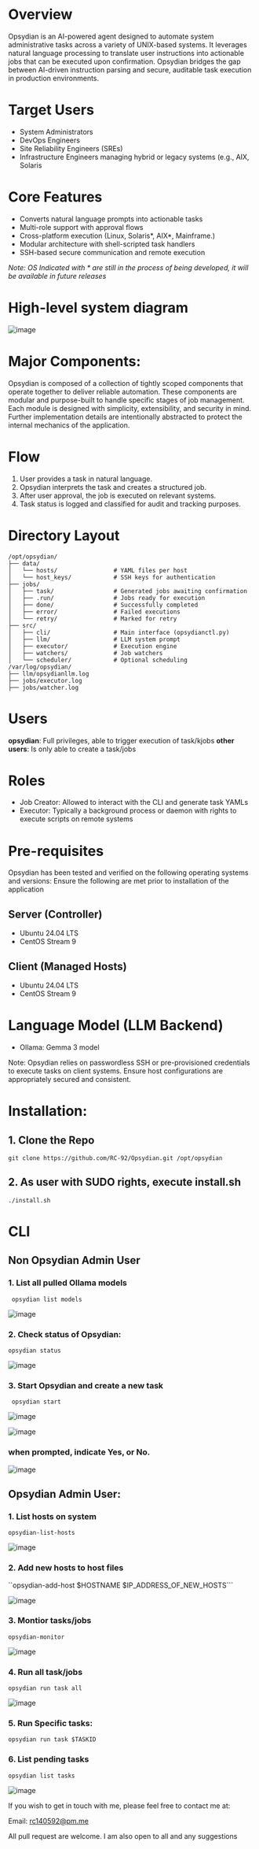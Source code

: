 # Overview
Opsydian is an AI-powered agent designed to automate system administrative tasks across a variety of UNIX-based systems. It leverages natural language processing to translate user instructions into actionable jobs that can be executed upon confirmation. Opsydian bridges the gap between AI-driven instruction parsing and secure, auditable task execution in production environments.

# Target Users
* System Administrators
* DevOps Engineers
* Site Reliability Engineers (SREs)
* Infrastructure Engineers managing hybrid or legacy systems (e.g., AIX, Solaris

# Core Features
* Converts natural language prompts into actionable tasks
* Multi-role support with approval flows
* Cross-platform execution (Linux, Solaris*, AIX*, Mainframe.)
* Modular architecture with shell-scripted task handlers
* SSH-based secure communication and remote execution


_Note: OS Indicated with * are still in the process of being developed, it will be available in future releases_

# High-level system diagram
![image](https://github.com/user-attachments/assets/b8e725b8-24b3-44b0-ae20-64e6e416e30a)



# Major Components:
Opsydian is composed of a collection of tightly scoped components that operate together to deliver reliable automation. These components are modular and purpose-built to handle specific stages of job management. Each module is designed with simplicity, extensibility, and security in mind. Further implementation details are intentionally abstracted to protect the internal mechanics of the application.

# Flow
1. User provides a task in natural language.
2. Opsydian interprets the task and creates a structured job.
3. After user approval, the job is executed on relevant systems.
4. Task status is logged and classified for audit and tracking purposes.

# Directory Layout

```
/opt/opsydian/
├── data/
│   └── hosts/                # YAML files per host
│   └── host_keys/            # SSH keys for authentication
├── jobs/
│   ├── task/                 # Generated jobs awaiting confirmation
│   ├── .run/                 # Jobs ready for execution
│   ├── done/                 # Successfully completed
│   ├── error/                # Failed executions
│   └── retry/                # Marked for retry
├── src/
│   ├── cli/                  # Main interface (opsydianctl.py)
│   ├── llm/                  # LLM system prompt
│   ├── executor/             # Execution engine
│   ├── watchers/             # Job watchers
│   └── scheduler/            # Optional scheduling
/var/log/opsydian/
├── llm/opsydianllm.log
├── jobs/executor.log
├── jobs/watcher.log
```

# Users
**opsydian**: Full privileges, able to trigger execution of task/kjobs
**other users**: Is only able to create a task/jobs

# Roles
* Job Creator: Allowed to interact with the CLI and generate task YAMLs
* Executor: Typically a background process or daemon with rights to execute scripts on remote systems

# Pre-requisites
Opsydian has been tested and verified on the following operating systems and versions:
Ensure the following are met prior to installation of the application

## Server (Controller)
- Ubuntu 24.04 LTS
- CentOS Stream 9

## Client (Managed Hosts)
- Ubuntu 24.04 LTS
- CentOS Stream 9

# Language Model (LLM Backend)
- Ollama: Gemma 3 model

Note: Opsydian relies on passwordless SSH or pre-provisioned credentials to execute tasks on client systems. Ensure host configurations are appropriately secured and consistent.


# Installation: 
## 1. Clone the Repo
``git clone https://github.com/RC-92/Opsydian.git /opt/opsydian``

## 2. As user with SUDO rights, execute install.sh
``./install.sh``

# CLI
## Non Opsydian Admin User
### 1. List all pulled Ollama models
`` opsydian list models``

![image](https://github.com/user-attachments/assets/0e9a472a-618c-4d78-8a90-8abbc710b07b)

### 2. Check status of Opsydian:
``opsydian status``

![image](https://github.com/user-attachments/assets/b3a9d5b2-5ff7-47d9-a750-4bb8ecbd6bf9)

### 3. Start Opsydian and create a new task

`` opsydian start``

![image](https://github.com/user-attachments/assets/63c179fe-6a29-4255-a385-fe455b25a9ba)


![image](https://github.com/user-attachments/assets/be665cc8-f8d3-4986-8f24-292c5996bfa0)


### when prompted, indicate Yes, or No. 
![image](https://github.com/user-attachments/assets/e1714e86-cda4-4a55-829d-56985537b2a5)


##  Opsydian Admin User: 

### 1. List hosts on system 

``opsydian-list-hosts``

![image](https://github.com/user-attachments/assets/63ed5251-5cd9-46f4-9db9-64dae3917591)

### 2. Add new hosts to host files

``opsydian-add-host $HOSTNAME $IP_ADDRESS_OF_NEW_HOSTS```

![image](https://github.com/user-attachments/assets/5fbdc113-242f-4720-a8bb-835e31bb0985)

### 3. Montior tasks/jobs

``opsydian-monitor``

![image](https://github.com/user-attachments/assets/e87ef37a-e961-4137-9340-b18ff51c8ba4)

### 4. Run all task/jobs

``opsydian run task all``

![image](https://github.com/user-attachments/assets/b653a8a8-88a5-4bb2-9083-0c41c767703c)

### 5. Run Specific tasks:

``opsydian run task $TASKID``


### 6. List pending tasks

``opsydian list tasks``

![image](https://github.com/user-attachments/assets/581a4ee8-8c38-45f7-bbc6-785646b46ca4)



If you wish to get in touch with me, please feel free to contact me at: 

Email: rc140592@pm.me


All pull request are welcome. 
I am also open to all and any suggestions
